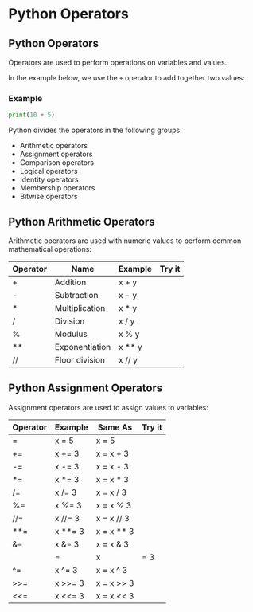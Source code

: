 
Python Operators
================


Python Operators
----------------


Operators are used to perform operations on variables and values.


In the example below, we use the `+` operator to add together two values:



### Example



```python
print(10 + 5)
```


Python divides the operators in the following groups:


* Arithmetic operators
* Assignment operators
* Comparison operators
* Logical operators
* Identity operators
* Membership operators
* Bitwise operators


Python Arithmetic Operators
---------------------------


Arithmetic operators are used with numeric values to perform common mathematical operations:




| Operator | Name | Example | Try it |
| --- | --- | --- | --- |
| + | Addition | x + y |  |
| - | Subtraction | x - y |  |
| * | Multiplication | x * y |  |
| / | Division | x / y |  |
| % | Modulus | x % y |  |
| ** | Exponentiation | x ** y |  |
| // | Floor division | x // y |  |


Python Assignment Operators
---------------------------


Assignment operators are used to assign values to variables:




| Operator | Example | Same As | Try it |
| --- | --- | --- | --- |
| = | x = 5 | x = 5 |  |
| += | x += 3 | x = x + 3 |  |
| -= | x -= 3 | x = x - 3 |  |
| *= | x *= 3 | x = x * 3 |  |
| /= | x /= 3 | x = x / 3 |  |
| %= | x %= 3 | x = x % 3 |  |
| //= | x //= 3 | x = x // 3 |  |
| **= | x **= 3 | x = x ** 3 |  |
| &= | x &= 3 | x = x & 3 |  |
| |= | x |= 3 | x = x | 3 |  |
| ^= | x ^= 3 | x = x ^ 3 |  |
| >>= | x >>= 3 | x = x >> 3 |  |
| <<= | x <<= 3 | x = x << 3 |  |


